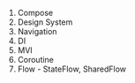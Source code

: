 1. Compose
2. Design System
3. Navigation
4. DI
5. MVI
6. Coroutine
7. Flow - StateFlow, SharedFlow
